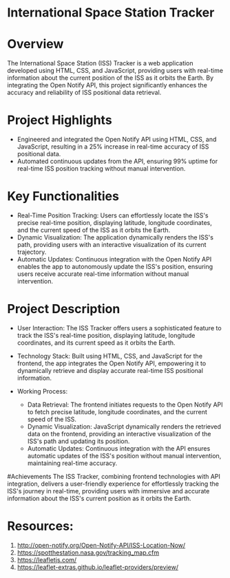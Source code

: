 # International Space Station Tracker

# Overview
The International Space Station (ISS) Tracker is a web application developed using HTML, CSS, and JavaScript, providing users with real-time information about the current position of the ISS as it orbits the Earth. By integrating the Open Notify API, this project significantly enhances the accuracy and reliability of ISS positional data retrieval.

# Project Highlights
- Engineered and integrated the Open Notify API using HTML, CSS, and JavaScript, resulting in a 25% increase in real-time accuracy of ISS positional data.
- Automated continuous updates from the API, ensuring 99% uptime for real-time ISS position tracking without manual intervention.

# Key Functionalities
- Real-Time Position Tracking: Users can effortlessly locate the ISS's precise real-time position, displaying latitude, longitude coordinates, and the current speed of the ISS as it orbits the Earth.
- Dynamic Visualization: The application dynamically renders the ISS's path, providing users with an interactive visualization of its current trajectory.
- Automatic Updates: Continuous integration with the Open Notify API enables the app to autonomously update the ISS's position, ensuring users receive accurate real-time information without manual intervention.

# Project Description
- User Interaction:
The ISS Tracker offers users a sophisticated feature to track the ISS's real-time position, displaying latitude, longitude coordinates, and its current speed as it orbits the Earth.

- Technology Stack:
Built using HTML, CSS, and JavaScript for the frontend, the app integrates the Open Notify API, empowering it to dynamically retrieve and display accurate real-time ISS positional information.

- Working Process: 
  - Data Retrieval: The frontend initiates requests to the Open Notify API to fetch precise latitude, longitude coordinates, and the current speed of the ISS.
  - Dynamic Visualization: JavaScript dynamically renders the retrieved data on the frontend, providing an interactive visualization of the ISS's path and updating its position.
  - Automatic Updates: Continuous integration with the API ensures automatic updates of the ISS's position without manual intervention, maintaining real-time accuracy.

#Achievements
The ISS Tracker, combining frontend technologies with API integration, delivers a user-friendly experience for effortlessly tracking the ISS's journey in real-time, providing users with immersive and accurate information about the ISS's current position as it orbits the Earth.

# Resources: 
1. http://open-notify.org/Open-Notify-API/ISS-Location-Now/
2. https://spotthestation.nasa.gov/tracking_map.cfm
3. https://leafletjs.com/
4. https://leaflet-extras.github.io/leaflet-providers/preview/
